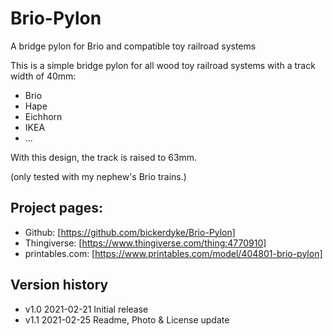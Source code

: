 # Brio-Pylon
 A bridge pylon for Brio and compatible toy railroad systems

 This is a simple bridge pylon for all wood toy railroad systems with a track width of 40mm:
 * Brio
 * Hape
 * Eichhorn
 * IKEA
 * ...

With this design, the track is raised to 63mm.

 (only tested with my nephew's Brio trains.)

## Project pages:
* Github: [https://github.com/bickerdyke/Brio-Pylon]
* Thingiverse: [https://www.thingiverse.com/thing:4770910]
* printables.com: [https://www.printables.com/model/404801-brio-pylon]

## Version history

* v1.0 2021-02-21 Initial release
* v1.1 2021-02-25 Readme, Photo & License update
